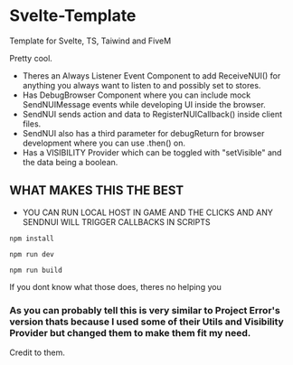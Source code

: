 # Svelte-Template
Template for Svelte, TS, Taiwind and FiveM

Pretty cool.

- Theres an Always Listener Event Component to add ReceiveNUI() for anything you always want to listen to and possibly set to stores.
- Has DebugBrowser Component where you can include mock SendNUIMessage events while developing UI inside the browser.
- SendNUI sends action and data to RegisterNUICallback() inside client files.
- SendNUI also has a third parameter for debugReturn for browser development where you can use .then() on.
- Has a VISIBILITY Provider which can be toggled with "setVisible" and the data being a boolean.

## WHAT MAKES THIS THE BEST
- YOU CAN RUN LOCAL HOST IN GAME AND THE CLICKS AND ANY SENDNUI WILL TRIGGER CALLBACKS IN SCRIPTS

`npm install`

`npm run dev`

`npm run build`

If you dont know what those does, theres no helping you

### As you can probably tell this is very similar to Project Error's version thats because I used some of their Utils and Visibility Provider but changed them to make them fit my need.
Credit to them.


